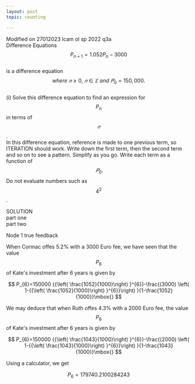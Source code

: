 ```yaml
---
layout: post
topic: counting

---
```

Modified on 27012023
lcam ol sp 2022 q3a  
Difference Equations  
$${P_{n+1}}=1.052 {P_n}-3000$$  
is a difference equation  
$$where\:𝑛\geq0,\:𝑛∈\mathbb{Z\:}and\:𝑃_{0}=150,000.$$  
(i) Solve this difference equation to find an expression for $${P_{n}}$$ in terms of $$ 𝑛$$.  
In this difference equation, reference is made to one previous term, so ITERATION should work.
Write down the first term, then the second term and so on to see a pattern.
Simplify as you go. Write each term as a function of $$\:𝑃_{0}.$$ Do not evaluate numbers such as $$4^2$$.  

SOLUTION  
part one  
part two  

Node 1 true feedback  

When Cormac offes 5.2% with a 3000 Euro fee, we have seen that the value $$P_{6}$$ of Kate's investment after 6 years is given by  

$$ P_{6}=150000 {{\left( \frac{1052}{1000}\right) }^{6}}-\frac{(3000) \left( 1-{{\left( \frac{1052}{1000}\right) }^{6}}\right) }{1-\frac{1052}{1000}}\mbox{} $$  

We may deduce that when Ruth offes 4.3% with a 2000 Euro fee, the value $$P_{6}$$ of Kate's investment after 6 years is given by   

$$ P_{6}=150000 {{\left( \frac{1043}{1000}\right) }^{6}}-\frac{(2000) \left( 1-{{\left( \frac{1043}{1000}\right) }^{6}}\right) }{1-\frac{1043}{1000}}\mbox{} $$  

Using a calculator, we get  

$$P_{6}=179740.2100284243$$  

